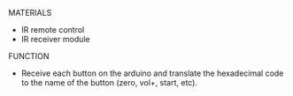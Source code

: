 MATERIALS
 - IR remote control
 - IR receiver module

 FUNCTION
  - Receive each button on the arduino and translate the hexadecimal code to the name of the button (zero, vol+, start, etc).